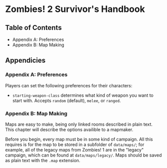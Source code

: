 Zombies! 2 Survivor's Handbook
==============================

Table of Contents
-----------------

* Appendix A: Preferences
* Appendix B: Map Making


Appendicies
-----------

### Appendix A: Preferences

Players can set the following preferences for their characters:

* `starting-weapon-class` determines what kind of weapon you want to start with.
  Accepts `random` (default), `melee`, or `ranged`.
  

### Appendix B: Map Making

Maps are easy to make, being only linked rooms described in plain text. This
chapter will describe the options availible to a mapmaker.

Before you begin, every map must be in some kind of campaign. All this requires
is for the map to be stored in a subfolder of `data/maps/`; for example, all of
the legacy maps from Zombies! 1 are in the "legacy" campaign, which can be
found at `data/maps/legacy/`. Maps should be saved as plain text with the `.map`
extension.
